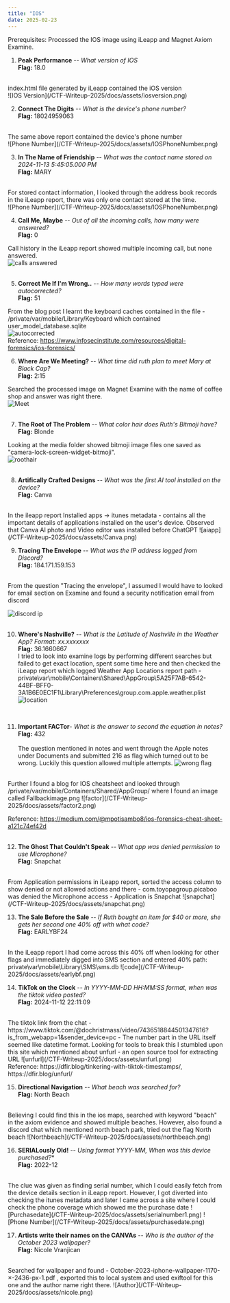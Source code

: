 ```yaml
---
title: "IOS"
date: 2025-02-23
---
```


Prerequisites:
Processed the IOS image using iLeapp and Magnet Axiom Examine.

1. **Peak Performance** -- *What version of IOS* <br/>
**Flag:** 18.0  
<br/>
index.html file generated by iLeapp contained the iOS version <br/>
![IOS Version](/CTF-Writeup-2025/docs/assets/iosversion.png)
<br/>

2. **Connect The Digits** -- *What is the device's phone number?*<br/>
**Flag:** 18024959063
<br/>
The same above report contained the device's phone number<br/>
![Phone Number](/CTF-Writeup-2025/docs/assets/IOSPhoneNumber.png)  
<br/>

3. **In The Name of Friendship** -- *What was the contact name stored on 2024-11-13 5:45:05.000 PM*<br/>
**Flag:** MARY  
<br/>
For stored contact information, I looked through the address book records in the iLeapp report, there was only one contact stored at the time.<br/>
![Phone Number](/CTF-Writeup-2025/docs/assets/IOSPhoneNumber.png)  
 <br/>  
 
4. **Call Me, Maybe** -- *Out of all the incoming calls, how many were answered?*<br/>
   **Flag:** 0<br/>

Call history in the iLeapp report showed multiple incoming call, but none answered.<br/>
![calls answered](/CTF-Writeup-2025/docs/assets/callme.png)  
   <br/>
   
5. **Correct Me If I'm Wrong..** -- *How many words typed were autocorrected?*<br/>
   **Flag:** 51<br/>

From the blog post I learnt the keyboard caches contained in the file - /private/var/mobile/Library/Keyboard which contained user_model_database.sqlite<br/>
![autocorrected](/CTF-Writeup-2025/docs/assets/autocorrected.png)  
Reference: https://www.infosecinstitute.com/resources/digital-forensics/ios-forensics/ 
   <br/>
   
6. **Where Are We Meeting?** -- *What time did ruth plan to meet Mary at Black Cap?*  
    **Flag:** 2:15

Searched the processed image on Magnet Examine with the name of coffee shop and answer was right there.  
![Meet](/CTF-Writeup-2025/docs/assets/blackcapmeet.png)  
 <br/>
   
7. **The Root of The Problem** -- *What color hair does Ruth's Bitmoji have?*   
   **Flag:** Blonde

Looking at the media folder showed bitmoji image files one saved as "camera-lock-screen-widget-bitmoji".  
![roothair](/CTF-Writeup-2025/docs/assets/bitmojiblonde.png)  
 <br/>
   
8. **Artifically Crafted Designs** -- *What was the first AI tool installed on the device?*  
    **Flag:** Canva
<br/>
In the ileapp report Installed apps -> itunes metadata - contains all the important details of applications installed on the user's device. Observed that Canva AI photo and Video editor was installed before ChatGPT  
![aiapp](/CTF-Writeup-2025/docs/assets/Canva.png)  
 <br/>
    
9. **Tracing The Envelope** -- *What was the IP address logged from Discord?*  
    **Flag:** 184.171.159.153
<br/>
From the question "Tracing the envelope", I assumed I would have to looked for email section on Examine and found a security notification email from discord

![discord ip](/CTF-Writeup-2025/docs/assets/discordloginIP.png)  
<br/>
    
10. **Where's Nashville?** -- *What is the Latitude of Nashville in the Weather App? Format: xx.xxxxxxx*  
    **Flag:** 36.1660667
    <br/>
I tried to look into examine logs by performing different searches but failed to get exact location, spent some time here and then checked the iLeapp report which logged Weather App Locations report
path - private\var\mobile\Containers\Shared\AppGroup\5A25F7AB-6542-44BF-BFF0-3A1B6E0EC1F1\Library\Preferences\group.com.apple.weather.plist  
![location](/CTF-Writeup-2025/docs/assets/locationnashville.png)  
<br/>
    
11. **Important FACTor**- *What is the answer to second the equation in notes?*  
    **Flag:** 432  
    <br/>
The question mentioned in notes and went through the Apple notes under Documents and submitted 216 as flag which turned out to be wrong. Luckily this question allowed multiple attempts.
![wrong flag](/CTF-Writeup-2025/docs/assets/factor1.png)
<br/>
Further I found a blog for IOS cheatsheet and looked through /private/var/mobile/Containers/Shared/AppGroup/ where I found an image called Fallbackimage.png  
![factor](/CTF-Writeup-2025/docs/assets/factor2.png)  
        
Reference: https://medium.com/@mpotisambo8/ios-forensics-cheat-sheet-a121c74ef42d   
    <br/>
    
12. **The Ghost That Couldn't Speak** -- *What app was denied permission to use Microphone?*  
    **Flag:** Snapchat
<br/>
From Application permissions in iLeapp report, sorted the access column to show denied or not allowed actions and there - com.toyopagroup.picaboo was denied the Microphone access - Application is Snapchat
![snapchat](/CTF-Writeup-2025/docs/assets/snapchat.png)   
    <br/>
    
13. **The Sale Before the Sale** -- *If Ruth bought an item for $40 or more, she gets her second one 40% off with what code?*    
    **Flag:** EARLYBF24  
<br/>
In the iLeapp report I had come across this 40% off when looking for other flags and immediately digged into SMS section and entered 40% 
path: private\var\mobile\Library\SMS\sms.db
![code](/CTF-Writeup-2025/docs/assets/earlybf.png)  
    <br/>
    
14. **TikTok on the Clock** -- *In YYYY-MM-DD HH:MM:SS format, when was the tiktok video posted?*  
    **Flag:** 2024-11-12 22:11:09  
<br/>
The tiktok link from the chat - https://www.tiktok.com/@dochristmass/video/7436518844501347616?is_from_webapp=1&sender_device=pc - The number part in the URL itself seemed like datetime format. Looking for tools to break this I stumbled upon this site which mentioned about unfurl - an open source tool for extracting URL  
 ![unfurl](/CTF-Writeup-2025/docs/assets/unfurl.png)  
 <br/>
 Reference: https://dfir.blog/tinkering-with-tiktok-timestamps/, https://dfir.blog/unfurl/  
<br/>
    
15. **Directional Navigation** -- *What beach was searched for?*  
    **Flag:**  North Beach  
<br/>
Believing I could find this in the ios maps, searched with keyword "beach" in the axiom evidence and showed multiple beaches. However, also found a discord chat which mentioned north beach park, tried out the flag North beach
![Northbeach](/CTF-Writeup-2025/docs/assets/northbeach.png)  
    <br/>
    
16. **SERIALously Old!** -- *Using format YYYY-MM, When was this device purchased?**  
    **Flag:**  2022-12  
<br/>
The clue was given as finding serial number, which I could easily fetch from the device details section in iLeapp report. However, I got diverted into checking the itunes metadata and later I came across a site where I could check the phone coverage which showed me the purchase date
![Purchasedate](/CTF-Writeup-2025/docs/assets/serialnumber1.png)   ![Phone Number](/CTF-Writeup-2025/docs/assets/purchasedate.png)  
    <br/>
    
17. **Artists write their names on the CANVAs** -- *Who is the author of the October 2023 wallpaper?*    
    **Flag:** Nicole Vranjican  
<br/>
Searched for wallpaper and found - October-2023-iphone-wallpaper-1170-×-2436-px-1.pdf , exported this to local system and used exiftool for this one and the author name right there.
![Author](/CTF-Writeup-2025/docs/assets/nicole.png)
<br/>

